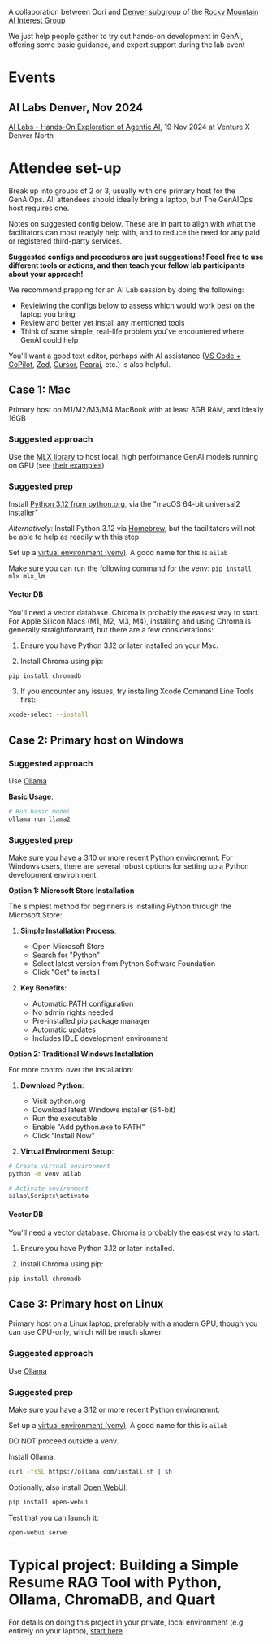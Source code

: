 A collaboration between Oori and [Denver subgroup](https://linktr.ee/denverai) of the [Rocky Mountain AI Interest Group](https://linktr.ee/rmaiig)

We just help people gather to try out hands-on development in GenAI, offering some basic guidance, and expert support during the lab event

# Events

## AI Labs Denver, Nov 2024

[AI Labs - Hands-On Exploration of Agentic AI](https://www.meetup.com/meetup-group-zpqvmxup/events/304518353/?eventOrigin=group_upcoming_events), 19 Nov 2024 at Venture X Denver North

# Attendee set-up

Break up into groups of 2 or 3, usually with one primary host for the GenAIOps. All attendees should ideally bring a laptop, but The GenAIOps host requires one.

Notes on suggested config below. These are in part to align with what the facilitators can most readyly help with, and to reduce the need for any paid or registered third-party services.

**Suggested configs and procedures are just suggestions! Feeel free to use different tools or actions, and then teach your fellow lab participants about your approach!**

We recommend prepping for an AI Lab session by doing the following:

* Revieiwing the configs below to assess which would work best on the laptop you bring
* Review and better yet install any mentioned tools
* Think of some simple, real-life problem you've encountered where GenAI could help

You'll want a good text editor, perhaps with AI assistance ([VS Code + CoPilot](https://code.visualstudio.com/), [Zed](https://zed.dev/), [Cursor](https://www.cursor.com/), [Pearai](https://trypear.ai/), etc.) is also helpful.

## Case 1: Mac

Primary host on M1/M2/M3/M4 MacBook with at least 8GB RAM, and ideally 16GB

### Suggested approach

Use the [MLX library](https://github.com/ml-explore/mlx) to host local, high performance GenAI models running on GPU (see [their examples](https://github.com/ml-explore/mlx-examples))

### Suggested prep

Install [Python 3.12 from python.org](https://www.python.org/downloads/release/python-3120/), via the "macOS 64-bit universal2 installer"

*Alternatively*: Install Python 3.12 via [Homebrew](https://brew.sh/), but the facilitators will not be able to help as readily with this step

Set up a [virtual environment (venv)](https://medium.com/@KiranMohan27/how-to-create-a-virtual-environment-in-python-be4069ad1efa). A good name for this is `ailab`

Make sure you can run the following command for the venv: `pip install mlx mlx_lm`

#### Vector DB

You'll need a vector database. Chroma is probably the easiest way to start. For Apple Silicon Macs (M1, M2, M3, M4), installing and using Chroma is generally straightforward, but there are a few considerations:

1. Ensure you have Python 3.12 or later installed on your Mac.

2. Install Chroma using pip:

```bash
pip install chromadb
```

3. If you encounter any issues, try installing Xcode Command Line Tools first:

```bash
xcode-select --install
```

## Case 2: Primary host on Windows

### Suggested approach

Use [Ollama](https://github.com/ollama/ollama)

**Basic Usage**:
```bash
# Run basic model
ollama run llama2
```

### Suggested prep

Make sure you have a 3.10 or more recent Python environemnt. For Windows users, there are several robust options for setting up a Python development environment.

**Option 1: Microsoft Store Installation**

The simplest method for beginners is installing Python through the Microsoft Store:

1. **Simple Installation Process**: 
   - Open Microsoft Store
   - Search for "Python"
   - Select latest version from Python Software Foundation
   - Click "Get" to install

2. **Key Benefits**:
   - Automatic PATH configuration
   - No admin rights needed
   - Pre-installed pip package manager
   - Automatic updates
   - Includes IDLE development environment

**Option 2: Traditional Windows Installation**

For more control over the installation:

1. **Download Python**:
   - Visit python.org
   - Download latest Windows installer (64-bit)
   - Run the executable
   - Enable "Add python.exe to PATH"
   - Click "Install Now"

2. **Virtual Environment Setup**:
```bash
# Create virtual environment
python -m venv ailab

# Activate environment
ailab\Scripts\activate
```

#### Vector DB

You'll need a vector database. Chroma is probably the easiest way to start.

1. Ensure you have Python 3.12 or later installed.

2. Install Chroma using pip:

```bash
pip install chromadb
```

## Case 3: Primary host on Linux

Primary host on a Linux laptop, preferably with a modern GPU, though you can use CPU-only, which will be much slower.

### Suggested approach

Use [Ollama](https://github.com/ollama/ollama)

### Suggested prep

Make sure you have a 3.12 or more recent Python environemnt.

Set up a [virtual environment (venv)](https://medium.com/@KiranMohan27/how-to-create-a-virtual-environment-in-python-be4069ad1efa). A good name for this is `ailab`

DO NOT proceed outside a venv.

Install Ollama:

```sh
curl -fsSL https://ollama.com/install.sh | sh
```

Optionally, also install [Open WebUI](https://github.com/open-webui/open-webui?tab=readme-ov-file#ollama-web-ui-a-user-friendly-web-interface-for-chat-interactions-).

```sh
pip install open-webui
```

Test that you can launch it:

```sh
open-webui serve
```

# Typical project: Building a Simple Resume RAG Tool with Python, Ollama, ChromaDB, and Quart

For details on doing this project in your private, local environment (e.g. entirely on your laptop), [start here](https://github.com/OoriData/AILearningLab/tree/main/resume_rag)
